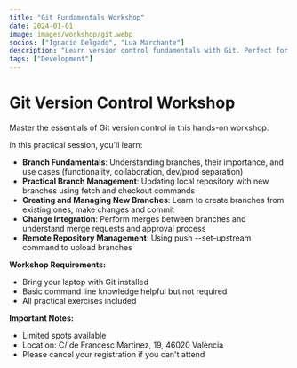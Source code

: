 ```yaml
---
title: "Git Fundamentals Workshop"
date: 2024-01-01
image: images/workshop/git.webp
socios: ["Ignacio Delgado", "Lua Marchante"]
description: "Learn version control fundamentals with Git. Perfect for beginners interested in collaborative development and code management."
tags: ["Development"]
---
```


# Git Version Control Workshop

Master the essentials of Git version control in this hands-on workshop.

In this practical session, you'll learn:
- **Branch Fundamentals**: Understanding branches, their importance, and use cases (functionality, collaboration, dev/prod separation)
- **Practical Branch Management**: Updating local repository with new branches using fetch and checkout commands
- **Creating and Managing New Branches**: Learn to create branches from existing ones, make changes and commit
- **Change Integration**: Perform merges between branches and understand merge requests and approval process
- **Remote Repository Management**: Using push --set-upstream command to upload branches

**Workshop Requirements:**
- Bring your laptop with Git installed
- Basic command line knowledge helpful but not required
- All practical exercises included

**Important Notes:**
- Limited spots available
- Location: C/ de Francesc Martinez, 19, 46020 València
- Please cancel your registration if you can't attend
